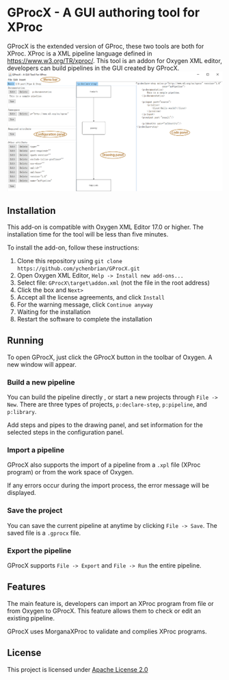 # GProcX - A GUI authoring tool for XProc
GProcX is the extended version of GProc, these two tools are both for XProc. XProc is a XML pipeline language defined in https://www.w3.org/TR/xproc/. This tool is an addon for Oxygen XML editor, developers can build pipelines in the GUI created by GProcX.
![The main interface of GProcX](https://github.com/ychenbrian/GProcX/blob/master/image/gui.jpg)

## Installation
This add-on is compatible with Oxygen XML Editor 17.0 or higher. The installation time for the tool will be less than five minutes.

To install the add-on, follow these instructions:

 1. Clone this repository using `git clone https://github.com/ychenbrian/GProcX.git`
 2. Open Oxygen XML Editor, `Help -> Install new add-ons...`
 3. Select file: `GProcX\target\addon.xml` (not the file in the root address)
 4. Click the box and `Next>`
 5. Accept all the license agreements, and click `Install`
 6. For the warning message, click `Continue anyway`
 7. Waiting for the installation
 8. Restart the software to complete the installation

## Running

To open GProcX, just click the GProcX button in the toolbar of Oxygen. A new window will appear.

### Build a new pipeline
You can build the pipeline directly , or start a new projects through `File -> New`. There are three types of projects, `p:declare-step`, `p:pipeline`, and `p:library`.

Add steps and pipes to the drawing panel, and set information for the selected steps in the configuration panel.

### Import a pipeline
GProcX also supports the import of a pipeline from a `.xpl` file (XProc program) or from the work space of Oxygen.

If any errors occur during the import process, the error message will be displayed.

### Save the project
You can save the current pipeline at anytime by clicking `File -> Save`. The saved file is a `.gprocx` file.

### Export the pipeline
GProcX supports `File -> Export` and `File -> Run` the entire pipeline.

## Features
The main feature is, developers can import an XProc program from file or from Oxygen to GProcX. This feature allows them to check or edit an existing pipeline.

GProcX uses MorganaXProc to validate and complies XProc programs.

## License
This project is licensed under [Apache License 2.0](https://github.com/ychenbrian/GProcX/blob/master/LICENSE)